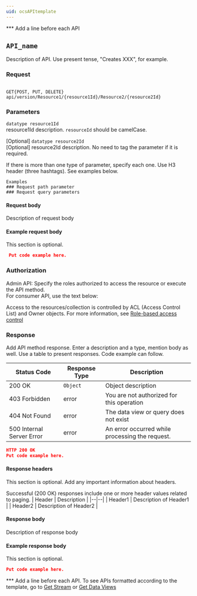 ```yaml
---
uid: ocsAPItemplate
---
```


*** Add a line before each API 

## `API_name` 
Description of API. Use present tense, "Creates XXX", for example. 

### Request 
```text 

GET{POST, PUT, DELETE} api/version/Resource1/{resource1Id}/Resource2/{resource2Id}  

``` 

### Parameters
`datatype resource1Id`   
resource1Id description. `resourceId` should be camelCase. 

[Optional] `datatype resource2Id`   
[Optional] resource2Id description. No need to tag the parameter if it is required. 

If there is more than one type of parameter, specify each one. Use H3 header (three hashtags). See examples below.
```text
Examples
### Request path parameter
### Request query parameters
```

#### Request body 
Description of request body
 
#### Example request body 
This section is optional. 
```json 
 Put code example here. 
``` 

### Authorization
Admin API: Specify the roles authorized to access the resource or execute the API method.  
For consumer API, use the text below:

Access to the resources/collection is controlled by ACL (Access Control List) and Owner objects.
For more information, see [Role-based access control](https://ocs-docs.osisoft.com/Content_Portal/Documentation/Access_Control.html)


### Response 
Add API method response.  Enter a description and a type, mention body as well. Use a table to present responses.
Code example can follow. 

| Status Code | Response Type | Description | 
|--|--|--| 
| 200 OK | `Object` | Object description | 
| 403 Forbidden | error | You are not authorized for this operation | 
| 404 Not Found | error | The data view or query does not exist | 
| 500 Internal Server Error | error | An error occurred while processing the request. | 

```json 
HTTP 200 OK 
Put code example here. 
``` 

#### Response headers 
 This section is optional. Add any important information about headers. 

Successful (200 OK) responses include one or more header values related to paging. 
| Header | Description | 
|--|--| 
| Header1 | Description of Header1 | 
| Header2 | Description of Header2 | 

#### Response body 
Description of response body

#### Example response body
This section is optional.
```json 
Put code example here. 
``` 

*** Add a line before each API. 
To see APIs formatted according to the template, go to [Get Stream](https://ocs-docs.osisoft.com/Content_Portal/Documentation/SequentialDataStore/SDS_Streams.html#get-stream)
or [Get Data Views](https://ocs-docs.osisoft.com/Content_Portal/Documentation/DataViews/DataViewsAPIOverview/Data_View_API.html#get-data-views)
